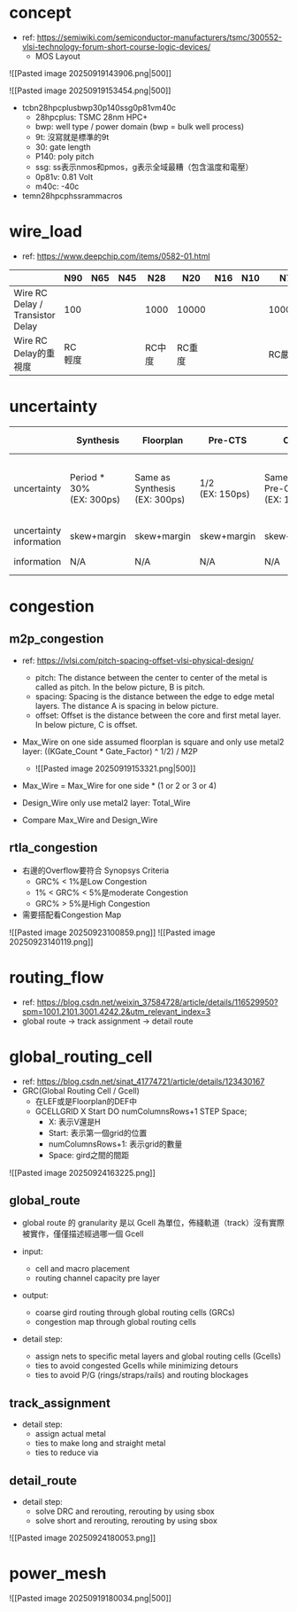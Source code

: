 # concept

- ref: https://semiwiki.com/semiconductor-manufacturers/tsmc/300552-vlsi-technology-forum-short-course-logic-devices/
	- MOS Layout

![[Pasted image 20250919143906.png|500]]

![[Pasted image 20250919153454.png|500]]
- tcbn28hpcplusbwp30p140ssg0p81vm40c
	- 28hpcplus: TSMC 28nm HPC+
	- bwp: well type / power domain (bwp = bulk well process)
	- 9t: 沒寫就是標準的9t
	- 30: gate length
	- P140: poly pitch
	- ssg: ss表示nmos和pmos，g表示全域最糟（包含溫度和電壓）
	- 0p81v: 0.81 Volt
	- m40c: -40c
- temn28hpcphssrammacros
# wire_load

- ref: https://www.deepchip.com/items/0582-01.html

|                                  | N90  | N65 | N45 | N28  | N20   | N16 | N10 | N7     |
| -------------------------------- | ---- | --- | --- | ---- | ----- | --- | --- | ------ |
| Wire RC Delay / Transistor Delay | 100  |     |     | 1000 | 10000 |     |     | 100000 |
| Wire RC Delay的重視度                | RC輕度 |     |     | RC中度 | RC重度  |     |     | RC嚴重   |

# uncertainty

|                         | Synthesis                    | Floorplan                        | Pre-CTS            | CTS                            | Post-CTS           | Routing                         | Post-Route                      | Signoff |
| ----------------------- | ---------------------------- | -------------------------------- | ------------------ | ------------------------------ | ------------------ | ------------------------------- | ------------------------------- | ------- |
| uncertainty             | Period \* 30%<br>(EX: 300ps) | Same as Synthesis<br>(EX: 300ps) | 1/2<br>(EX: 150ps) | Same as Pre-CTS<br>(EX: 150ps) | 2/3<br>(EX: 100ps) | Same as Post-CTS<br>(EX: 100ps) | Same as Post-CTS<br>(EX: 100ps) |         |
| uncertainty information | skew+margin                  | skew+margin                      | skew+margin        | skew+margin                    | margin             | margin                          | margin                          |         |
| information             | N/A                          | N/A                              | N/A                | N/A                            | skew               | skew                            | skew, RC                        |         |

# congestion

## m2p_congestion

- ref: https://ivlsi.com/pitch-spacing-offset-vlsi-physical-design/
	- pitch: The distance between the center to center of the metal is called as pitch. In the below picture, B is pitch.
	- spacing: Spacing is the distance between the edge to edge metal layers. The distance A is spacing in below picture.
	- offset: Offset is the distance between the core and first metal layer. In below picture, C is offset.

- Max_Wire on one side assumed floorplan is square and only use metal2 layer: ((KGate_Count \* Gate_Factor) \^ 1/2) \/ M2P
	- ![[Pasted image 20250919153321.png|500]]
- Max_Wire = Max_Wire for one side * (1 or 2 or 3 or 4)
- Design_Wire only use metal2 layer: Total_Wire
- Compare Max_Wire and Design_Wire

## rtla_congestion

- 右邊的Overflow要符合 Synopsys Criteria
	- GRC% < 1%是Low Congestion
	- 1% < GRC% < 5%是moderate Congestion
	- GRC% > 5%是High Congestion
- 需要搭配看Congestion Map
	
![[Pasted image 20250923100859.png]]
![[Pasted image 20250923140119.png]]


# routing_flow

- ref: https://blog.csdn.net/weixin_37584728/article/details/116529950?spm=1001.2101.3001.4242.2&utm_relevant_index=3
- global route -> track assignment -> detail route

# global_routing_cell

- ref: https://blog.csdn.net/sinat_41774721/article/details/123430167
- GRC(Global Routing Cell / Gcell)
	- 在LEF或是Floorplan的DEF中
	- GCELLGRID X Start DO numColumnsRows+1 STEP Space;
		- X: 表示V還是H
		- Start: 表示第一個grid的位置
		- numColumnsRows+1: 表示grid的數量
		- Space: gird之間的間距

![[Pasted image 20250924163225.png]]
## global_route

- global route 的 granularity 是以 Gcell 為單位，佈綫軌道（track）沒有實際被實作，僅僅描述經過哪一個 Gcell

- input: 
	- cell and macro placement
	- routing channel capacity pre layer
- output:
	- coarse gird routing through global routing cells (GRCs)
	- congestion map through global routing cells
- detail step:
	- assign nets to specific metal layers and global routing cells (Gcells)
	- ties to avoid congested Gcells while minimizing detours
	- ties to avoid P/G (rings/straps/rails) and routing blockages

## track_assignment

- detail step:
	- assign actual metal
	- ties to make long and straight metal
	- ties to reduce via  

## detail_route

- detail step:
	- solve DRC and rerouting, rerouting by using sbox
	- solve short and rerouting, rerouting by using sbox

![[Pasted image 20250924180053.png]]



# power_mesh

![[Pasted image 20250919180034.png|500]]


